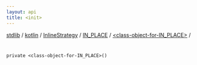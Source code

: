 ```yaml
---
layout: api
title: <init>
---
```

[stdlib](../../../../index.html) / [kotlin](../../../index.html) / [InlineStrategy](../../index.html) / [IN_PLACE](../index.html) / [<class-object-for-IN_PLACE>](index.html) / [<init>](_init_.html)

# <init>

```
private <class-object-for-IN_PLACE>()
```

